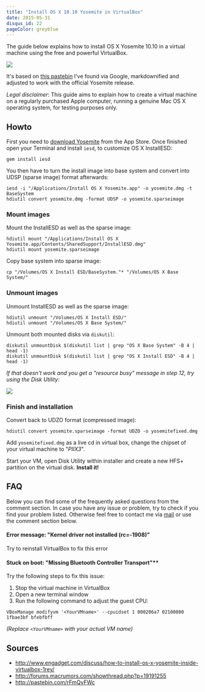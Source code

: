 ```yaml
---
title: "Install OS X 10.10 Yosemite in VirtualBox"
date: 2015-05-31
disqus_id: 22
pageColor: greyblue
---
```

The guide below explains how to install OS X Yosemite 10.10 in a virtual machine using the free and powerful VirtualBox.

![](https://i.imgur.com/72faPvJ.png)

It's based on [this pastebin](http://pastebin.com/rFmQvFWc) I've found via Google, markdownified and adjusted to work with the official Yosemite release.

*Legal disclaimer*: This guide aims to explain how to create a virtual machine on a regularly purchased Apple computer, running a genuine Mac OS X operating system, for testing purposes only.

## Howto

First you need to [download Yosemite](https://itunes.apple.com/de/app/os-x-yosemite/id915041082?mt=12) from the App Store. Once finished open your Terminal and install `iesd`, to customize OS X InstallESD:

```
gem install iesd
```

You then have to turn the install image into base system and convert into UDSP (sparse image) format afterwards:

```
iesd -i "/Applications/Install OS X Yosemite.app" -o yosemite.dmg -t BaseSystem
hdiutil convert yosemite.dmg -format UDSP -o yosemite.sparseimage
```

### Mount images

Mount the InstallESD as well as the sparse image:  

```
hdiutil mount "/Applications/Install OS X Yosemite.app/Contents/SharedSupport/InstallESD.dmg"
hdiutil mount yosemite.sparseimage
```

Copy base system into sparse image:  

```
cp "/Volumes/OS X Install ESD/BaseSystem."* "/Volumes/OS X Base System/"
```

### Unmount images

Unmount InstallESD as well as the sparse image:

```
hdiutil unmount "/Volumes/OS X Install ESD/"
hdiutil unmount "/Volumes/OS X Base System/"
```

Unmount both mounted disks via `diskutil`:

```
diskutil unmountDisk $(diskutil list | grep "OS X Base System" -B 4 | head -1)
diskutil unmountDisk $(diskutil list | grep "OS X Install ESD" -B 4 | head -1)
```

*If that doesn't work and you get a "resource busy" message in step 12, try using the Disk Utility:*

![](https://i.imgur.com/ZBNY9o9.gif)

### Finish and installation

Convert back to UDZO format (compressed image):

```
hdiutil convert yosemite.sparseimage -format UDZO -o yosemitefixed.dmg
```

Add `yosemitefixed.dmg` as a live cd in virtual box, change the chipset of your virtual machine to "_PIIX3_".

Start your VM, open Disk Utility within installer and create a new HFS+ partition on the virtual disk. **Install it!**

## FAQ

Below you can find some of the frequently asked questions from the comment section. In case you have any issue or problem, try to check if you find your problem listed. Otherwise feel free to contact me via [mail](mailto:j@frd.mn) or use the comment section below.

#### Error message: "Kernel driver not installed (rc=-1908)"

Try to reinstall VirtualBox to fix this error

#### Stuck on boot: "Missing Bluetooth Controller Transport"**

Try the following steps to fix this issue:

1. Stop the virtual machine in VirtualBox
2. Open a new terminal window
3. Run the following command to adjust the guest CPU:

```
VBoxManage modifyvm '<YourVMname>' --cpuidset 1 000206a7 02100800 1fbae3bf bfebfbff
```
*(Replace `<YourVMname>` with your actual VM name)*

## Sources

* http://www.engadget.com/discuss/how-to-install-os-x-yosemite-inside-virtualbox-1rey/
* http://forums.macrumors.com/showthread.php?p=19191255
* http://pastebin.com/rFmQvFWc
